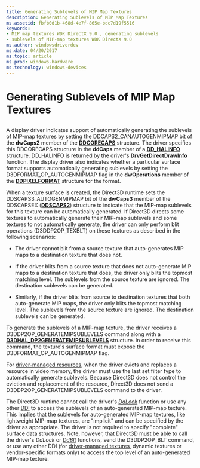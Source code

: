 ```yaml
---
title: Generating Sublevels of MIP Map Textures
description: Generating Sublevels of MIP Map Textures
ms.assetid: fbfb0d1b-468d-4e7f-865e-bdc7d19f5516
keywords:
- MIP map textures WDK DirectX 9.0 , generating sublevels
- sublevels of MIP-map textures WDK DirectX 9.0
ms.author: windowsdriverdev
ms.date: 04/20/2017
ms.topic: article
ms.prod: windows-hardware
ms.technology: windows-devices
---
```


# Generating Sublevels of MIP Map Textures


## <span id="ddk_generating_sublevels_of_mip_map_textures_gg"></span><span id="DDK_GENERATING_SUBLEVELS_OF_MIP_MAP_TEXTURES_GG"></span>


A display driver indicates support of automatically generating the sublevels of MIP-map textures by setting the DDCAPS2\_CANAUTOGENMIPMAP bit of the **dwCaps2** member of the [**DDCORECAPS**](https://msdn.microsoft.com/library/windows/hardware/ff549248) structure. The driver specifies this DDCORECAPS structure in the **ddCaps** member of a [**DD\_HALINFO**](https://msdn.microsoft.com/library/windows/hardware/ff551627) structure. DD\_HALINFO is returned by the driver's [**DrvGetDirectDrawInfo**](https://msdn.microsoft.com/library/windows/hardware/ff556229) function. The display driver also indicates whether a particular surface format supports automatically generating sublevels by setting the D3DFORMAT\_OP\_AUTOGENMIPMAP flag in the **dwOperations** member of the [**DDPIXELFORMAT**](https://msdn.microsoft.com/library/windows/hardware/ff550274) structure for the format.

When a texture surface is created, the Direct3D runtime sets the DDSCAPS3\_AUTOGENMIPMAP bit of the **dwCaps3** member of the DDSCAPSEX ([**DDSCAPS2**](https://msdn.microsoft.com/library/windows/hardware/ff550292)) structure to indicate that the MIP-map sublevels for this texture can be automatically generated. If Direct3D directs some textures to automatically generate their MIP-map sublevels and some textures to not automatically generate, the driver can only perform blit operations (D3DDP2OP\_TEXBLT) on these textures as described in the following scenarios:

-   The driver cannot blit from a source texture that auto-generates MIP maps to a destination texture that does not.

-   If the driver blits from a source texture that does not auto-generate MIP maps to a destination texture that does, the driver only blits the topmost matching level. The sublevels from the source texture are ignored. The destination sublevels can be generated.

-   Similarly, if the driver blits from source to destination textures that both auto-generate MIP maps, the driver only blits the topmost matching level. The sublevels from the source texture are ignored. The destination sublevels can be generated.

To generate the sublevels of a MIP-map texture, the driver receives a D3DDP2OP\_GENERATEMIPSUBLEVELS command along with a [**D3DHAL\_DP2GENERATEMIPSUBLEVELS**](https://msdn.microsoft.com/library/windows/hardware/ff545570) structure. In order to receive this command, the texture's surface format must expose the D3DFORMAT\_OP\_AUTOGENMIPMAP flag.

For [driver-managed resources](driver-managed-resources.md), when the driver evicts and replaces a resource in video memory, the driver must use the last set filter type to automatically generate sublevels. Because Direct3D does not control the eviction and replacement of the resource, Direct3D does not send a D3DDP2OP\_GENERATEMIPSUBLEVELS command to the driver.

The Direct3D runtime cannot call the driver's [*DdLock*](https://msdn.microsoft.com/library/windows/hardware/ff549599) function or use any other [DDI](direct3d-driver-ddi.md) to access the sublevels of an auto-generated MIP-map texture. This implies that the sublevels for auto-generated MIP-map textures, like lightweight MIP-map textures, are "implicit" and can be specified by the driver as appropriate. The driver is not required to specify "complete" surface data structures. Note, however, that Direct3D must be able to call the driver's *DdLock* or [*DdBlt*](https://msdn.microsoft.com/library/windows/hardware/ff549205) functions, send the D3DDP2OP\_BLT command, or use any other DDI (for [driver-managed textures](driver-managed-textures.md), dynamic textures or vendor-specific formats only) to access the top level of an auto-generated MIP-map texture.

 

 





